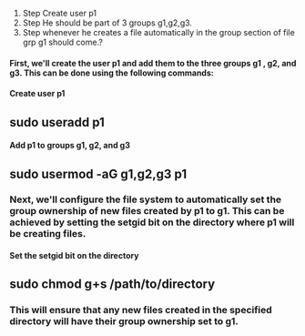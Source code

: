 1. Step  Create user p1
2. Step  He should be part of 3 groups g1,g2,g3.
3. Step  whenever he creates a file automatically in the group section of file grp g1 should come.?


#### First, we'll create the user p1 and add them to the three groups g1 , g2, and g3. This can be done using the following commands:

#### Create user p1
## sudo useradd p1
#### Add p1 to groups g1, g2, and g3
## sudo usermod -aG g1,g2,g3 p1


### Next, we'll configure the file system to automatically set the group ownership of new files created by p1 to g1. This can be achieved by setting the setgid bit on the directory where p1 will be creating files.

####  Set the setgid bit on the directory
## sudo chmod g+s /path/to/directory

### This will ensure that any new files created in the specified directory will have their group ownership set to g1.
